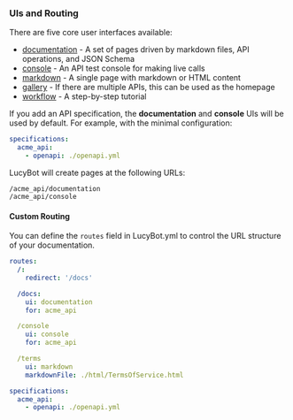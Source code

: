 ### UIs and Routing

There are five core user interfaces available:
* [documentation](UIs_and_Routing/Documentation) - A set of pages driven by markdown files, API operations, and JSON Schema
* [console](UIs_and_Routing/Console) - An API test console for making live calls
* [markdown](UIs_and_Routing/Markdown) - A single page with markdown or HTML content
* [gallery](UIs_and_Routing/Gallery) - If there are multiple APIs, this can be used as the homepage
* [workflow](UIs_and_Routing/Workflow) - A step-by-step tutorial

If you add an API specification, the **documentation** and **console** UIs
will be used by default. For example, with the minimal configuration:
```yaml
specifications:
  acme_api:
    - openapi: ./openapi.yml
```

LucyBot will create pages at the following URLs:
```
/acme_api/documentation
/acme_api/console
```

#### Custom Routing
You can define the `routes` field in LucyBot.yml to control the URL structure
of your documentation.

```yaml
routes:
  /:
    redirect: '/docs'

  /docs:
    ui: documentation
    for: acme_api

  /console
    ui: console
    for: acme_api

  /terms
    ui: markdown
    markdownFile: ./html/TermsOfService.html

specifications:
  acme_api:
    - openapi: ./openapi.yml
```

